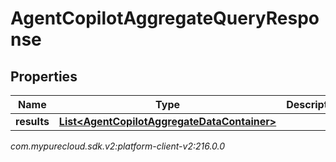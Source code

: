 # AgentCopilotAggregateQueryResponse


## Properties

| Name | Type | Description | Notes |
| ------------ | ------------- | ------------- | ------------- |
| **results** | [**List&lt;AgentCopilotAggregateDataContainer&gt;**](AgentCopilotAggregateDataContainer) |  |  [optional] |




_com.mypurecloud.sdk.v2:platform-client-v2:216.0.0_
